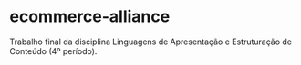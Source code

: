 # ecommerce-alliance
Trabalho final da disciplina Linguagens de Apresentação e Estruturação de Conteúdo (4º período).
